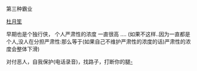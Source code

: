 
第三种霸业

[杜月笙](http://www.sohu.com/a/133631276_173890#当年流氓真君子，今日君子真流氓)

早期也是个独行侠，
个人严肃性的浓度 一直很高 .... (如果不这样..因为一直都是个人,没人在分担严肃性:那么等于(如果自己不维护严肃性的浓度的话)严肃性的浓度会整体下滑)

对付恶人，自我保护(电话录音)，找路子，打断你的腿[-](https://twitter.com/renfanzi/status/872713630894014464)
